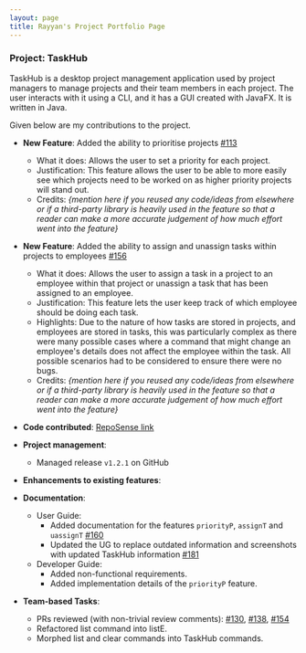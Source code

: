 ```yaml
---
layout: page
title: Rayyan's Project Portfolio Page
---
```


### Project: TaskHub

TaskHub is a desktop project management application used by project managers to manage projects and their team members in each project. The user interacts with it using a CLI, and it has a GUI created with JavaFX. It is written in Java.

Given below are my contributions to the project.

* **New Feature**: Added the ability to prioritise projects [\#113](https://github.com/AY2324S1-CS2103T-T08-3/tp/pull/113)
    * What it does: Allows the user to set a priority for each project.
    * Justification: This feature allows the user to be able to more easily see which projects need to be worked on as higher priority projects will stand out.
    * Credits: *{mention here if you reused any code/ideas from elsewhere or if a third-party library is heavily used in the feature so that a reader can make a more accurate judgement of how much effort went into the feature}*
* **New Feature**: Added the ability to assign and unassign tasks within projects to employees [\#156](https://github.com/AY2324S1-CS2103T-T08-3/tp/pull/156)
    * What it does: Allows the user to assign a task in a project to an employee within that project or unassign a task that has been assigned to an employee. 
    * Justification: This feature lets the user keep track of which employee should be doing each task.
    * Highlights: Due to the nature of how tasks are stored in projects, and employees are stored in tasks, this was particularly complex as there were many possible cases where a command that might change an employee's details does not affect the employee within the task. All possible scenarios had to be considered to ensure there were no bugs.
    * Credits: *{mention here if you reused any code/ideas from elsewhere or if a third-party library is heavily used in the feature so that a reader can make a more accurate judgement of how much effort went into the feature}*

* **Code contributed**: [RepoSense link](https://nus-cs2103-ay2324s1.github.io/tp-dashboard/?search=rayyan35p&breakdown=false&sort=groupTitle%20dsc&sortWithin=title&since=2023-09-22&timeframe=commit&mergegroup=&groupSelect=groupByRepos)

* **Project management**:
    * Managed release `v1.2.1` on GitHub

* **Enhancements to existing features**:

* **Documentation**:
    * User Guide:
        * Added documentation for the features `priorityP`, `assignT` and `uassignT` [\#160](https://github.com/AY2324S1-CS2103T-T08-3/tp/pull/160)
        * Updated the UG to replace outdated information and screenshots with updated TaskHub information [\#181](https://github.com/AY2324S1-CS2103T-T08-3/tp/pull/181)
    * Developer Guide:
        * Added non-functional requirements.
        * Added implementation details of the `priorityP` feature.

* **Team-based Tasks**:
    * PRs reviewed (with non-trivial review comments): [\#130](https://github.com/AY2324S1-CS2103T-T08-3/tp/pull/130), [\#138](https://github.com/AY2324S1-CS2103T-T08-3/tp/pull/138), [\#154](https://github.com/AY2324S1-CS2103T-T08-3/tp/pull/154)
    * Refactored list command into listE.
    * Morphed list and clear commands into TaskHub commands.
